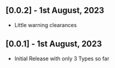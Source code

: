 ## [0.0.2] - 1st August, 2023

- Little warning clearances

## [0.0.1] - 1st August, 2023

- Initial Release with only 3 Types so far

